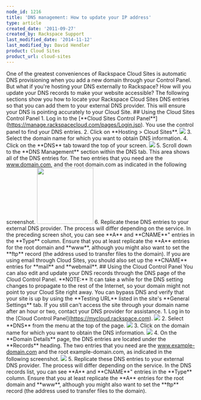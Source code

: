 ```yaml
---
node_id: 1216
title: 'DNS management: How to update your IP address'
type: article
created_date: '2011-09-27'
created_by: Rackspace Support
last_modified_date: '2014-11-12'
last_modified_by: David Hendler
product: Cloud Sites
product_url: cloud-sites
---
```


One of the greatest conveniences of Rackspace Cloud Sites is automatic
DNS provisioning when you add a new domain through your Control Panel.
But what if you're hosting your DNS externally to Rackspace? How will
you update your DNS records to make your website accessible? The
following sections show you how to locate your Rackspace Cloud Sites DNS
entries so that you can add them to your external DNS provider. This
will ensure your DNS is pointing accurately to your Cloud Site. \#\#
Using the Cloud Sites Control Panel 1. Log in to the \[\*\*Cloud Sites
Control Panel\*\*\](https://manage.rackspacecloud.com/pages/Login.jsp).
You use the control panel to find your DNS entries. 2. Click on
\*\*Hosting &gt; Cloud Sites\*\*.
![](https://8026b2e3760e2433679c-fffceaebb8c6ee053c935e8915a3fbe7.ssl.cf2.rackcdn.com/field/image/sitessidebar.png)
3. Select the domain name for which you want to obtain DNS information.
4. Click on the \*\*DNS\*\* tab toward the top of your screen.
![](https://8026b2e3760e2433679c-fffceaebb8c6ee053c935e8915a3fbe7.ssl.cf2.rackcdn.com/field/image/sitesdnsbar.png)
5. Scroll down to the \*\*DNS Management\*\* section within the DNS tab.
This area shows all of the DNS entries for. The two entries that you
need are the www.domain.com, and the root domain.com as indicated in the
following screenshot.
<img src="http://c766433.r33.cf2.rackcdn.com/arecords.png" height="150" />
6. Replicate these DNS entries to your external DNS provider. The
process will differ depending on the service. In the preceding screen
shot, you can see \*\*A\*\* and \*\*CNAME\*\*" entries in the
\*\*Type\*\* column. Ensure that you at least replicate the \*\*A\*\*
entries for the root domain and \*\*www\*\*, although you might also
want to set the \*\*ftp\*\* record (the address used to transfer files
to the domain). If you are using email through Cloud Sites, you should
also set up the \*\*CNAME\*\* entries for \*\*mail\*\* and
\*\*webmail\*\*. \#\# Using the Cloud Control Panel You can also edit
and update your DNS records through the DNS page of the Cloud Control
Panel. \*\*NOTE:\*\* It can take a while for the DNS setting changes to
propagate to the rest of the Internet, so your domain might not point to
your Cloud Site right away. You can bypass DNS and verify that your site
is up by using the \*\*Testing URL\*\* listed in the site's \*\*General
Settings\*\* tab. If you still can't access the site through your domain
name after an hour or two, contact your DNS provider for assistance. 1.
Log in to the \[Cloud Control Panel\](https://mycloud.rackspace.com).
![](https://8026b2e3760e2433679c-fffceaebb8c6ee053c935e8915a3fbe7.ssl.cf2.rackcdn.com/field/image/1216-4.png) 2.
Select \*\*DNS\*\* from the menu at the top of the page.
![](https://8026b2e3760e2433679c-fffceaebb8c6ee053c935e8915a3fbe7.ssl.cf2.rackcdn.com/field/image/1216-1.png) 3.
Click on the domain name for which you want to obtain the DNS
information.
![](https://8026b2e3760e2433679c-fffceaebb8c6ee053c935e8915a3fbe7.ssl.cf2.rackcdn.com/field/image/1216-2_0.png) 4.
On the \*\*Domain Details\*\* page, the DNS entries are located under
the \*\*Records\*\* heading. The two entries that you need are the
www.example-domain.com and the root example-domain.com, as indicated in
the following screenshot.
![](https://8026b2e3760e2433679c-fffceaebb8c6ee053c935e8915a3fbe7.ssl.cf2.rackcdn.com/field/image/1216-3.png) 5.
Replicate these DNS entries to your external DNS provider. The process
will differ depending on the service. In the DNS records list, you can
see \*\*A\*\* and \*\*CNAME\*\*" entries in the \*\*Type\*\* column.
Ensure that you at least replicate the \*\*A\*\* entries for the root
domain and \*\*www\*\*, although you might also want to set the
\*\*ftp\*\* record (the address used to transfer files to the domain).

